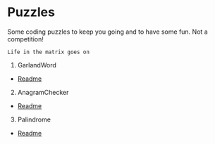 # Puzzles

Some coding puzzles to keep you going and to have some fun. Not a competition!

`Life in the matrix goes on`

1. GarlandWord
 * [Readme](https://github.com/MalsR/programming-puzzles/blob/master/src/main/java/com/malsr/random/GarlandWord-README.md#description)
2. AnagramChecker
 * [Readme](https://github.com/MalsR/programming-puzzles/blob/master/src/main/java/com/malsr/random/AnagramChecker-README.md#description)
3. Palindrome
 * [Readme](https://github.com/MalsR/programming-puzzles/blob/master/src/main/java/com/malsr/random/Palindrome-README.md#description)

